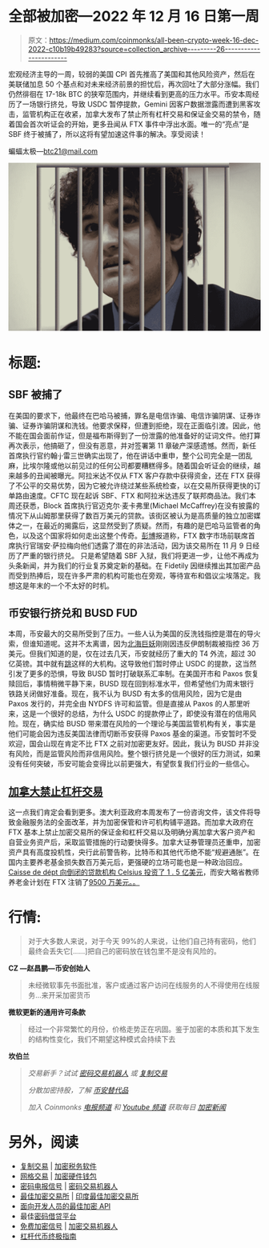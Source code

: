 # 全部被加密—2022 年 12 月 16 日第一周

> 原文：<https://medium.com/coinmonks/all-been-crypto-week-16-dec-2022-c10b19b49283?source=collection_archive---------26----------------------->

宏观经济主导的一周，较弱的美国 CPI 首先推高了美国和其他风险资产，然后在美联储加息 50 个基点和对未来经济前景的担忧后，再次回吐了大部分涨幅。我们仍然徘徊在 17-18k BTC 的狭窄范围内，并继续看到更高的压力水平。币安本周经历了一场银行挤兑，导致 USDC 暂停提款，Gemini 因客户数据泄露而遭到黑客攻击，监管机构正在收紧，加拿大发布了禁止所有杠杆交易和保证金交易的禁令，随着国会首次听证会的开始，更多丑闻从 FTX 事件中浮出水面。唯一的“亮点”是 SBF 终于被捕了，所以这将有望加速这件事的解决。享受阅读！

蝙蝠太极—[btc21@mail.com](mailto:btc21@mail.com)

![](img/b8c59b53564ec65aed526fc15e6b4c33.png)

# 标题:

## SBF 被捕了

在美国的要求下，他最终在巴哈马被捕，罪名是电信诈骗、电信诈骗阴谋、证券诈骗、证券诈骗阴谋和洗钱。他要求保释，但遭到拒绝，现在正面临引渡。因此，他不能在国会面前作证，但是福布斯得到了一份泄露的他准备好的证词文件。他打算再次表示，他搞砸了，但没有恶意，并对签署第 11 章破产深感遗憾。然而，新任首席执行官约翰·j·雷三世确实出现了，他在讲话中重申，整个公司完全是一团乱麻，比埃尔隆或他以前见过的任何公司都要糟糕得多。随着国会听证会的继续，越来越多的丑闻被曝光。阿拉米达不仅从 FTX 客户存款中获得资金，还在 FTX 获得了不公平的交易优势，因为它被允许绕过某些系统检查，以在交易所获得更快的订单路由速度。CFTC 现在起诉 SBF、FTX 和阿拉米达违反了联邦商品法。我们本周还获悉，Block 首席执行官迈克尔·麦卡弗里(Michael McCaffrey)在没有披露的情况下从山姆那里获得了数百万美元的贷款。该街区被认为是高质量的独立加密媒体之一，在最近的揭露后，这显然受到了质疑。然而，有趣的是巴哈马监管者的角色，以及这个国家将如何走出这整个传奇。[彭博](https://www.bloomberg.com/news/articles/2022-12-15/ftx-executive-ryan-salame-tipped-off-bahamian-regulators-to-possible-fraud)报道称，FTX 数字市场前联席首席执行官瑞安·萨拉梅向他们透露了潜在的非法活动，因为该交易所在 11 月 9 日经历了严重的银行挤兑。
只是希望随着 SBF 入狱，我们将更进一步，让他不再成为头条新闻，并为我们的行业复苏奠定新的基础。在 Fidetily 因继续推出其加密产品而受到热捧后，现在许多严肃的机构可能也在旁观，等待宣布和倡议尘埃落定。我想这是年末的一个不太好的时机。

## 币安银行挤兑和 BUSD FUD

本周，币安最大的交易所受到了压力。一些人认为美国的反洗钱指控是潜在的导火索，但谁知道呢。这并不太离谱，因为[北海巨妖](https://home.treasury.gov/system/files/126/20221128_kraken.pdf)刚刚因违反伊朗制裁被指控 36 万美元。但我们知道的是，仅在过去几天，币安就经历了重大的 T4 外流，超过 30 亿英镑。其中就有[跳](https://twitter.com/Blockanalia/status/1602337143048781826)这样的大机构。这导致他们暂时停止 USDC 的提款，这当然引发了更多的恐惧，导致 BUSD 暂时打破联系汇率制。在美国开市和 Paxos 恢复赎回后，事情稍微平静下来，BUSD 现在回到标准水平，但希望他们为周末银行铁路关闭做好准备。现在，我不认为 BUSD 有太多的信用风险，因为它是由 Paxos 发行的，并完全由 NYDFS 许可和监管。但是直接从 Paxos 的人那里听来，这是一个很好的总结，为什么 USDC 的提款停止了，即使没有潜在的信用风险。现在，确实给 BUSD 带来潜在风险的一个理论与美国监管机构有关，事实是他们可能会因为违反美国法律而切断币安获得 Paxos 基金的渠道。币安暂时不受欢迎，国会山现在肯定不比 FTX 之前对加密更友好。因此，我认为 BUSD 并非没有风险，而是监管风险而非信用风险。整个银行挤兑是一个很好的压力测试，如果没有任何突破，币安可能会变得比以前更强大，有望恢复我们行业的一些信心。

## [加拿大禁止杠杆交易](https://decrypt.co/117077/canada-prohibit-crypto-firms-offering-leveraged-trading-citizens)

这一点我们肯定会看到更多。澳大利亚政府本周发布了一份咨询文件，该文件将导致金融服务法的全面改革，并为加密保管和许可机构铺平道路。而加拿大政府在 FTX 基本上禁止加密交易所的保证金和杠杆交易以及明确分离加拿大客户资产和自营业务资产后，采取监管措施的行动要快得多。加拿大证券管理员还重申，加密资产具有高度投机性，央行此前警告称，比特币和其他代币绝不能“规避通胀”。在国内主要养老基金损失数百万美元后，更强硬的立场可能也是一种政治回应。[Caisse de dépt 向倒闭的贷款机构 Celsius 投资了 1 . 5 亿美元](https://decrypt.co/107152/canadas-2nd-largest-pension-fund-embroiled-celsius-collapse)，而安大略省教师养老金计划在 FTX 注销了[9500 万美元。。](https://decrypt.co/114235/ontario-teachers-95m-ftx-pension-fund-limited-impact)

# **行情:**

> 对于大多数人来说，对于今天 99%的人来说，让他们自己持有密码，他们最终会丢失它[……]把自己的密码放在钱包里不是没有风险的。

**CZ —赵昌鹏—币安创始人**

> 未经微软事先书面批准，客户或通过客户访问在线服务的人不得使用在线服务…来开采加密货币

**微软更新的通用许可条款**

> 经过一个非常繁忙的月份，价格走势正在巩固。鉴于加密的本质和其下发生的结构性变化，我们不期望这种模式会持续下去

**坎伯兰**

> *交易新手？试试* [*密码交易机器人*](/coinmonks/crypto-trading-bot-c2ffce8acb2a) *或* [*复制交易*](/coinmonks/top-10-crypto-copy-trading-platforms-for-beginners-d0c37c7d698c)
> 
> *分散加密持股，了解* [*币安替代品*](https://coincodecap.com/binance-alternatives)
> 
> *加入 Coinmonks* [*电报频道*](https://t.me/coincodecap) *和* [*Youtube 频道*](https://www.youtube.com/c/coinmonks/videos) *获取每日* [*加密新闻*](http://coincodecap.com/)

# 另外，阅读

*   [复制交易](/coinmonks/top-10-crypto-copy-trading-platforms-for-beginners-d0c37c7d698c) | [加密税务软件](/coinmonks/crypto-tax-software-ed4b4810e338)
*   [网格交易](https://coincodecap.com/grid-trading) | [加密硬件钱包](/coinmonks/the-best-cryptocurrency-hardware-wallets-of-2020-e28b1c124069)
*   [密码电报信号](/coinmonks/top-3-telegram-channels-for-crypto-traders-in-2021-8385f4411ff4) | [密码交易机器人](/coinmonks/crypto-trading-bot-c2ffce8acb2a)
*   [最佳加密交易所](/coinmonks/crypto-exchange-dd2f9d6f3769) | [印度最佳加密交易所](/coinmonks/bitcoin-exchange-in-india-7f1fe79715c9)
*   [面向开发人员的最佳加密 API](/coinmonks/best-crypto-apis-for-developers-5efe3a597a9f)
*   最佳[密码借贷平台](/coinmonks/top-5-crypto-lending-platforms-in-2020-that-you-need-to-know-a1b675cec3fa)
*   [免费加密信号](/coinmonks/free-crypto-signals-48b25e61a8da) | [加密交易机器人](/coinmonks/crypto-trading-bot-c2ffce8acb2a)
*   [杠杆代币终极指南](/coinmonks/leveraged-token-3f5257808b22)